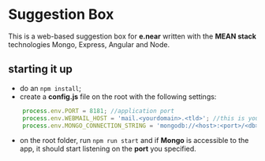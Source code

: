 # Suggestion Box

This is a web-based suggestion box for **e.near** written with the **MEAN stack** technologies Mongo, Express, Angular and Node.

## starting it up

- do an `npm install`;
- create a **config.js** file on the root with the following settings:
```javascript
    process.env.PORT = 8181; //application port
    process.env.WEBMAIL_HOST = 'mail.<yourdomain>.<tld>'; //this is your company's webmail host, used for logging users in.
    process.env.MONGO_CONNECTION_STRING = 'mongodb://<host>:<port>/<db>';
```
- on the root folder, run `npm run start` and if **Mongo** is accessible to the app, it should start listening on the **port** you specified.

